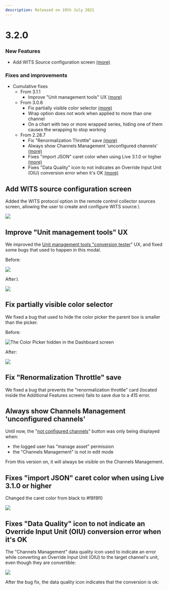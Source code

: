 ```yaml
---
description: Released on 19th July 2021
---
```


# 3.2.0

### New Features

* Add WITS Source configuration screen [(more)](3.2.0.md#add-wits-source-configuration-screen)

### Fixes and improvements

* Cumulative fixes
  * From 3.1.1
    * Improve "Unit management tools" UX [(more)](3.2.0.md#improve-unit-management-tools-ux)
  * From 3.0.6
    * Fix partially visible color selector [(more)](3.2.0.md#fix-partially-visible-color-selector)
    * Wrap option does not work when applied to more than one channel
    * On a chart with two or more wrapped series, hiding one of them causes the wrapping to stop working
  * From 2.28.7
    * Fix "Renormalization Throttle" save [(more)](3.2.0.md#fix-renormalization-throttle-save)
    * Always show Channels Management 'unconfigured channels' [(more)](3.2.0.md#always-show-channels-management-unconfigured-channels)
    * Fixes "import JSON" caret color when using Live 3.1.0 or higher [(more)](3.2.0.md#fixes-import-json-caret-color-when-using-live-3-1-0-or-higher)
    * Fixes "Data Quality" icon to not indicates an Override Input Unit (OIU) conversion error when it's OK [(more)](3.2.0.md#fixes-data-quality-icon-to-not-indicate-an-override-input-unit-oiu-conversion-error-when-its-ok)

## Add WITS source configuration screen

Added the WITS protocol option in the remote control collector sources screen, allowing the user to create and configure WITS source.\\

![](<../../.gitbook/assets/image (461).png>)

## Improve "Unit management tools" UX

We improved the [Unit management tools "conversion tester](../../administration/high-frequency-data/unit-management-tools.md#conversion-tester)" UX, and fixed some bugs that used to happen in this modal.

Before:

![](<../../.gitbook/assets/image (226).png>)

After:\\

![](<../../.gitbook/assets/image (64).png>)

## Fix partially visible color selector

We fixed a bug that used to hide the color picker the parent box is smaller than the picker.

Before:

![The Color Picker hidden in the Dashboard screen](<../../.gitbook/assets/image (43).png>)

After:

![](<../../.gitbook/assets/image (272).png>)

## Fix "Renormalization Throttle" save

We fixed a bug that prevents the "renormalization throttle" card (located inside the Additional Features screen) fails to save due to a 415 error.

## Always show Channels Management 'unconfigured channels'

Until now, the "[not configured channels](../../administration/data-normalization/data-management/channels-management.md#not-configured-channels)" button was only being displayed when:

* the logged user has "manage asset" permission
* the "Channels Management" is not in edit mode

From this version on, it will always be visible on the Channels Management.

## Fixes "import JSON" caret color when using Live 3.1.0 or higher

Changed the caret color from black to #f8f8f0

![](<../../.gitbook/assets/image (484).png>)

## Fixes "Data Quality" icon to not indicate an Override Input Unit (OIU) conversion error when it's OK

The "Channels Management" data quality icon used to indicate an error while converting an Override Input Unit (OIU) to the target channel's unit, even though they are convertible:

![](<../../.gitbook/assets/image (367).png>)

After the bug fix, the data quality icon indicates that the conversion is ok:
